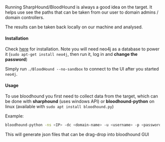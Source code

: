 Running SharpHound/BloodHound is always a good idea on the target. It helps use see the paths that can be taken from our user to domain admins / domain controllers.

The results can be taken back locally on our machine and analysed.

#### Installation
Check [here](https://bloodhound.readthedocs.io/en/latest/installation/linux.html) for installation. Note you will need neo4j as a database to power it (`sudo apt-get install neo4j`, then run it, log in and **change the password**)

Simply run `./BloodHound --no-sandbox` to connect to the UI after you started `neo4j`.

#### Usage
To use bloodhound you first need to collect data from the target, which can be done with **sharphound** (uses windows API) or **bloodhound-python** on linux (available with ``sudo apt install bloodhound.py``)

Example:
```bash
bloodhound-python -ns <IP> -dc <domain-name> -u <username> -p <password> -c all
```
This will generate json files that can be drag-drop into bloodhound GUI